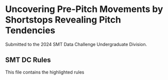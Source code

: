 # Uncovering Pre-Pitch Movements by Shortstops Revealing Pitch Tendencies

Submitted to the 2024 SMT Data Challenge Undergraduate Division.

## SMT DC Rules
This file contains the highlighted rules

